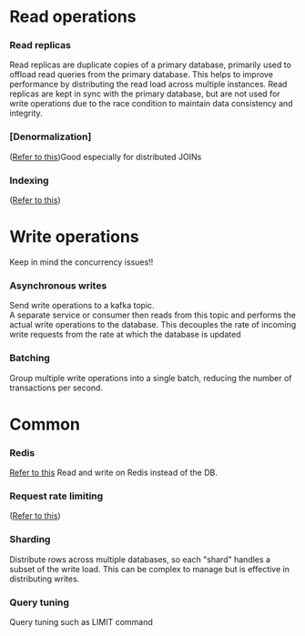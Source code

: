 # Read operations
### Read replicas
Read replicas are duplicate copies of a primary database, primarily used to offload read queries from the primary database. This helps to improve performance by distributing the read load across multiple instances. Read replicas are kept in sync with the primary database, but are not used for write operations due to the race condition to maintain data consistency and integrity.
### [Denormalization]
([Refer to this](https://github.com/vacu9708/Fundamental-knowledge/tree/main/Database/Normalization))Good especially for distributed JOINs
### Indexing
([Refer to this](https://github.com/vacu9708/Fundamental-knowledge/tree/main/Database/Indexing))

# Write operations
Keep in mind the concurrency issues!!
### Asynchronous writes
Send write operations to a kafka topic.<br>
A separate service or consumer then reads from this topic and performs the actual write operations to the database. This decouples the rate of incoming write requests from the rate at which the database is updated

### Batching 
Group multiple write operations into a single batch, reducing the number of transactions per second.

# Common
### Redis
[Refer to this](https://github.com/vacu9708/Fundamental-knowledge/tree/main/Database/Redis)
Read and write on Redis instead of the DB.
### Request rate limiting
([Refer to this](https://github.com/vacu9708/Fundamental-knowledge/tree/main/Web%20development/Server-side/Rate%20limiting))
### Sharding
Distribute rows across multiple databases, so each "shard" handles a subset of the write load. This can be complex to manage but is effective in distributing writes.
### Query tuning
Query tuning such as LIMIT command

